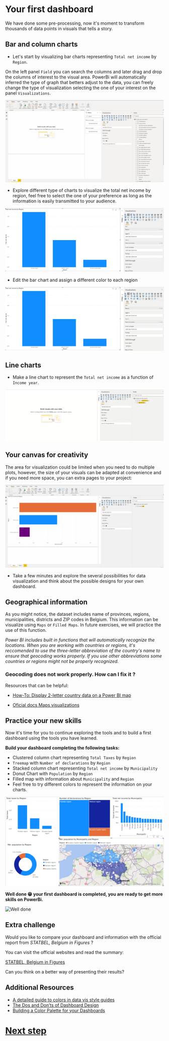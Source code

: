 # Your first dashboard

We have done some pre-processing, now it's moment to transform thousands of data points in visuals that tells a story.

## Bar and column charts

- Let's start by visualizing bar charts representing `Total net income` by `Region`.

On the left panel `Field` you can search the columns and later drag and drop the columns of interest to the visual area. PowerBi will automatically inferred the type of graph that betters adjust to the data, you can freely change the type of visualization selecting the one of your interest on the panel `Visualizations`.


![Bar chart](./assets/bar_chart.gif)


- Explore different type of charts to visualize the total net income by region, feel free to select the one of your preference as long as the information is easily transmitted to your audience.

![Close and apply](./assets/several_charts.gif)


- Edit the bar chart and assign a different color to each region

![Colors](./assets/colors.gif)

## Line charts

- Make a line chart to represent the `Total net income` as a function of `Income year`.

![Income by year](./assets/income.gif)

## Your canvas for creativity

The area for visualization could be limited when you need to do multiple plots, however, the size of your visuals can be adapted at convenience and if you need more space, you can extra pages to your project:

![Canvas](./assets/canvas.gif)

- Take a few minutes and explore the several possibilities for data visualization and think about the possible designs for your own dashboard.

## Geographical information

As you might notice, the dataset includes name of provinces, regions, municipalities, districts and ZIP codes in Belgium. This information can be visualize using  `Maps` or `Filled Maps`. In future exercises, we will practice the use of this function.

_Power BI includes built in functions that will automatically recognize the locations. When you are working with countries or regions, it's reccomended to use the three-letter abbreviation of the country's name to ensure that geocoding works properly. If you use other abbreviations some countries or regions might not be properly recognized._

### Geocoding does not work properly. How can I fix it ?

Resources that can be helpful: 

- [How-To: Display 2-letter country data on a Power BI map](https://blog.ailon.org/how-to-display-2-letter-country-data-on-a-power-bi-map-85fc738497d6#.yudauacxp)

- [Oficial docs Maps visualizations](https://docs.microsoft.com/en-us/learn/modules/visuals-in-power-bi/5-map-visualizations)

## Practice your new skills

Now it's time for you to continue exploring the tools and to build a first dashboard using the tools you have learned. 

**Build your dashboard completing the following tasks:**

- Clustered column chart representing `Total Taxes` by `Region`
- `Treemap` with `Number of declarations` by `Region`
- Stacked column chart representing `Total net income` by `Municipality`
- Donut Chart with `Population` by `Region`
- Filled map with information about `Municipality` and `Region`
- Feel free to try different colors to represent the information on your charts.


![First dashboard](./assets/first_dashboard.png)


**Well done 😁 your first dashboard is completed, you are ready to get more skills on PowerBi.**

![Well done](https://i.giphy.com/media/4QFAH0qZ0LQnIwVYKT/giphy.webp)

## Extra challenge

Would you like to compare your dashboard and information with the official report from _STATBEL, Belgium in Figures_ ?

You can visit the official websites and read the summary:

[STATBEL, Belgium in Figures](https://statbel.fgov.be/en/themes/households/taxable-income)

Can you think on a better way of presenting their results?


## Additional Resources
- [A detailed guide to colors in data vis style guides](https://blog.datawrapper.de/colors-for-data-vis-style-guides/)
- [The Dos and Don’ts of Dashboard Design](https://towardsdatascience.com/the-dos-and-donts-of-dashboard-design-2beefd5cc575)
- [Building a Color Palette for your Dashboards](https://medium.com/@Santhanalakshmip/building-a-color-palette-for-your-power-bi-dashboards-bda288c4029e)

# [Next step](./04.Interactive_dashboard.md)
